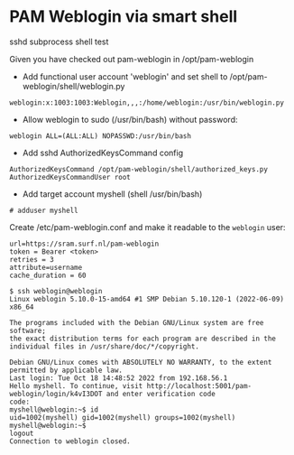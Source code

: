 # PAM Weblogin via smart shell
sshd subprocess shell test

Given you have checked out pam-weblogin in /opt/pam-weblogin

- Add functional user account 'weblogin' and set shell to /opt/pam-weblogin/shell/weblogin.py

```weblogin:x:1003:1003:Weblogin,,,:/home/weblogin:/usr/bin/weblogin.py```

- Allow weblogin to sudo (/usr/bin/bash) without password:

```weblogin ALL=(ALL:ALL) NOPASSWD:/usr/bin/bash```

- Add sshd AuthorizedKeysCommand config

```
AuthorizedKeysCommand /opt/pam-weblogin/shell/authorized_keys.py
AuthorizedKeysCommandUser root
```

- Add target account myshell (shell /usr/bin/bash)

```
# adduser myshell
```

Create /etc/pam-weblogin.conf and make it readable to the ```weblogin``` user:
```
url=https://sram.surf.nl/pam-weblogin
token = Bearer <token>
retries = 3
attribute=username
cache_duration = 60
```
```
$ ssh weblogin@weblogin
Linux weblogin 5.10.0-15-amd64 #1 SMP Debian 5.10.120-1 (2022-06-09) x86_64

The programs included with the Debian GNU/Linux system are free software;
the exact distribution terms for each program are described in the
individual files in /usr/share/doc/*/copyright.

Debian GNU/Linux comes with ABSOLUTELY NO WARRANTY, to the extent
permitted by applicable law.
Last login: Tue Oct 18 14:48:52 2022 from 192.168.56.1
Hello myshell. To continue, visit http://localhost:5001/pam-weblogin/login/k4vI3DOT and enter verification code
code:
myshell@weblogin:~$ id
uid=1002(myshell) gid=1002(myshell) groups=1002(myshell)
myshell@weblogin:~$
logout
Connection to weblogin closed.
```

